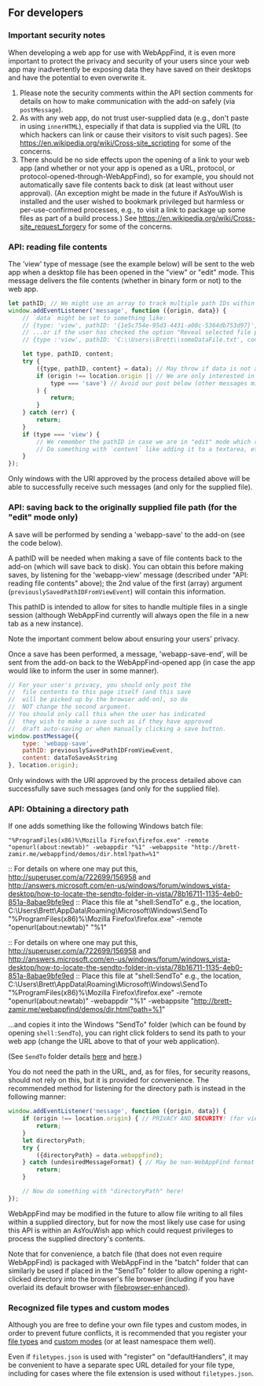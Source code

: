## For developers

### Important security notes

When developing a web app for use with WebAppFind, it is even more
important to protect the privacy and security of your users since your
web app may inadvertently be exposing data they have saved on their
desktops and have the potential to even overwrite it.

1. Please note the security comments within the API section comments for
    details on how to make communication with the add-on safely (via
    `postMessage`).
1. As with any web app, do not trust user-supplied data (e.g., don't paste
    in using `innerHTML`), especially if that data is supplied via the URL (to
    which hackers can link or cause their visitors to visit such pages). See
    <https://en.wikipedia.org/wiki/Cross-site_scripting> for some of the
    concerns.
1. There should be no side effects upon the opening of a link to your web app
    (and whether or not your app is opened as a URL, protocol, or
    protocol-opened-through-WebAppFind), so for example, you should not
    automatically save file contents back to disk (at least without user
    approval). (An exception might be made in the future if AsYouWish is
    installed and the user wished to bookmark privileged but harmless or
    per-use-confirmed processes, e.g., to visit a link to package up some
    files as part of a build process.) See
    <https://en.wikipedia.org/wiki/Cross-site_request_forgery> for some
    of the concerns.

### API: reading file contents

The 'view' type of message (see the example below) will be sent to the web
app when a desktop file has been opened in the "view" or "edit" mode. This
message delivers the file contents (whether in binary form or not) to the
web app.

```js
let pathID; // We might use an array to track multiple path IDs within the same app (once WebAppFind may be modified to support this capability!)
window.addEventListener('message', function ({origin, data}) {
    // `data` might be set to something like:
    // {type: 'view', pathID: '{1e5c754e-95d3-4431-a08c-5364db753d97}', content: 'the loaded file contents will be here!'}
    // ...or if the user has checked the option "Reveal selected file paths to scripts", it may look like this:
    // {type :'view', pathID: 'C:\\Users\\Brett\\someDataFile.txt', content: 'the loaded file contents will be here!'}

    let type, pathID, content;
    try {
        ({type, pathID, content} = data); // May throw if data is not an object
        if (origin !== location.origin || // We are only interested in a message sent as though within this URL by our browser add-on
            type === 'save') // Avoid our post below (other messages might be possible in the future which may also need to be excluded if your subsequent code makes assumptions on the type of message this is)
        ) {
            return;
        }
    } catch (err) {
        return;
    }
    if (type === 'view') {
        // We remember the pathID in case we are in "edit" mode which requires a pathID for saving back to disk
        // Do something with `content` like adding it to a textarea, etc.
    }
});
```

Only windows with the URI approved by the process detailed above
will be able to successfully receive such messages (and only for the
supplied file).

### API: saving back to the originally supplied file path (for the "edit" mode only)

A save will be performed by sending a 'webapp-save' to the add-on
(see the code below).

A pathID will be needed when making a save of file contents back to
the add-on (which will save back to disk). You can obtain this before
making saves, by listening for the 'webapp-view' message (described
under "API: reading file contents" above); the 2nd value of the first (array)
argument (`previouslySavedPathIDFromViewEvent`) will contain this
information.

This pathID is intended to allow for sites to handle multiple files in a
single session (although WebAppFind currently will always open the file
in a new tab as a new instance).

Note the important comment below about ensuring your users' privacy.

Once a save has been performed, a message, 'webapp-save-end', will be
sent from the add-on back to the WebAppFind-opened app (in case the
app would like to inform the user in some manner).

```js
// For your user's privacy, you should only post the
//  file contents to this page itself (and this save
//  will be picked up by the browser add-on), so do
//  NOT change the second argument.
// You should only call this when the user has indicated
//  they wish to make a save such as if they have approved
//  draft auto-saving or when manually clicking a save button.
window.postMessage({
    type: 'webapp-save',
    pathID: previouslySavedPathIDFromViewEvent,
    content: dataToSaveAsString
}, location.origin);
```

Only windows with the URI approved by the process detailed above
can successfully save such messages (and only for the supplied file).

### API: Obtaining a directory path

If one adds something like the following Windows batch file:

```Batchfile
"%ProgramFiles(x86)%\Mozilla Firefox\firefox.exe" -remote "openurl(about:newtab)" -webappdir "%1" -webappsite "http://brett-zamir.me/webappfind/demos/dir.html?path=%1"
```

:: For details on where one may put this, http://superuser.com/a/722699/156958 and http://answers.microsoft.com/en-us/windows/forum/windows_vista-desktop/how-to-locate-the-sendto-folder-in-vista/78b16711-1135-4eb0-851a-8abae9bfe9ed
:: Place this file at "shell:SendTo" e.g., the location, C:\Users\Brett\AppData\Roaming\Microsoft\Windows\SendTo
"%ProgramFiles(x86)%\Mozilla Firefox\firefox.exe" -remote "openurl(about:newtab)" "%1"


:: For details on where one may put this, http://superuser.com/a/722699/156958 and http://answers.microsoft.com/en-us/windows/forum/windows_vista-desktop/how-to-locate-the-sendto-folder-in-vista/78b16711-1135-4eb0-851a-8abae9bfe9ed
:: Place this file at "shell:SendTo" e.g., the location, C:\Users\Brett\AppData\Roaming\Microsoft\Windows\SendTo
"%ProgramFiles(x86)%\Mozilla Firefox\firefox.exe" -remote "openurl(about:newtab)" -webappdir "%1" -webappsite "http://brett-zamir.me/webappfind/demos/dir.html?path=%1"


...and copies it into the Windows "SendTo" folder (which can be found by
opening `shell:SendTo`), you can right click folders to send its path to
your web app (change the URL above to that of your web application).

(See `SendTo` folder details [here](http://superuser.com/a/722699/156958)
and [here](http://answers.microsoft.com/en-us/windows/forum/windows_vista-desktop/how-to-locate-the-sendto-folder-in-vista/78b16711-1135-4eb0-851a-8abae9bfe9ed).)

You do not need the path in the URL, and, as for files, for security
reasons, should not rely on this, but it is provided for convenience.
The recommended method for listening for the directory path is instead in
the following manner:

```js
window.addEventListener('message', function ({origin, data}) {
    if (origin !== location.origin) { // PRIVACY AND SECURITY! (for viewing and saving, respectively)
        return;
    }
    let directoryPath;
    try {
        ({directoryPath} = data.webappfind);
    } catch (undesiredMessageFormat) { // May be non-WebAppFind format
        return;
    }

    // Now do something with "directoryPath" here!
});
```

WebAppFind may be modified in the future
to allow file writing to all files within a supplied directory, but for now
the most likely use case for using this API is within an AsYouWish
app which could request privileges to process the supplied directory's
contents.

Note that for convenience, a batch file (that does not even require
WebAppFind) is packaged with WebAppFind in the "batch" folder that can
similarly be used if placed in the "SendTo" folder to allow opening
a right-clicked directory into the browser's file browser (including
if you have overlaid its default browser with
[filebrowser-enhanced](https://github.com/brettz9/filebrowser-enhanced)).

### Recognized file types and custom modes

Although you are free to define your own file types and custom modes,
in order to prevent future conflicts, it is recommended that you register
your [file types](./doc/Registered-file-types.md) and
[custom modes](./doc/Registered-custom-modes.md) (or at least namespace
them well).

Even if `filetypes.json` is used with "register" on "defaultHandlers", it may
be convenient to have a separate spec URL detailed for your file type,
including for cases where the file extension is used without `filetypes.json`.
